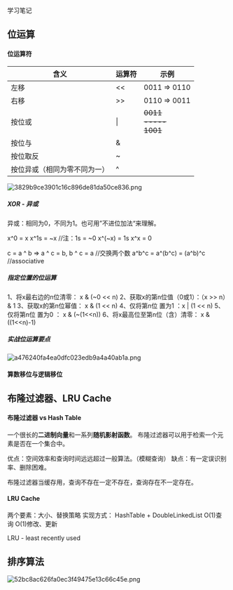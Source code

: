 学习笔记

## 位运算

#### 位运算符

| 含义 | 运算符 | 示例 |
| --- | --- | --- |
| 左移 | << | 0011 => 0110 |
| 右移 | >> | 0110 => 0011 |
| 按位或 | \| | ~~0011 <br/> ----- <br/> 1001~~|
| 按位与 | & |  |
| 按位取反 | ~ |  |
| 按位异或（相同为零不同为一） | ^ |  |

![3829b9ce3901c16c896de81da50ce836.png](evernotecid://F481C5C1-AA36-4BAD-9D1F-5C9D27099F65/appyinxiangcom/7433901/ENResource/p359)


##### XOR - 异或
异或：相同为0，不同为1。也可用”不进位加法“来理解。

x^0 = x
x^1s = ~x //注：1s = ~0
x^(~x) = 1s
x^x = 0

c = a ^ b => a ^ c = b, b ^ c = a //交换两个数
a^b^c = a^(b^c) = (a^b)^c //associative

##### 指定位置的位运算
1、将x最右边的n位清零： x & (~0 << n)
2、获取x的第n位值（0或1）：（x >> n）& 1
3、获取x的第n位幂值： x & (1 << n)
4、仅将第n位 置为1 ：x | (1 << n)
5、仅将第n位 置为0 ： x & (~(1<<n))
6、将x最高位至第n位（含）清零： x & ((1<<n)-1)


##### 实战位运算要点

![a476240fa4ea0dfc023edb9a4a40ab1a.png](evernotecid://F481C5C1-AA36-4BAD-9D1F-5C9D27099F65/appyinxiangcom/7433901/ENResource/p385)


#### 算数移位与逻辑移位




## 布隆过滤器、LRU Cache

#### 布隆过滤器 vs Hash Table
一个很长的**二进制向量**和一系列**随机影射函数**。
布隆过滤器可以用于检索一个元素是否在一个集合中。

优点：空间效率和查询时间远远超过一般算法。（模糊查询）
缺点：有一定误识别率、删除困难。

布隆过滤器当缓存用，查询不存在一定不存在，查询存在不一定存在。






#### LRU Cache
两个要素：大小、替换策略
实现方式： HashTable + DoubleLinkedList
O(1)查询
O(1)修改、更新


LRU - least recently used

## 排序算法
![52bc8ac626fa0ec3f49475e13c66c45e.png](evernotecid://F481C5C1-AA36-4BAD-9D1F-5C9D27099F65/appyinxiangcom/7433901/ENResource/p361)
